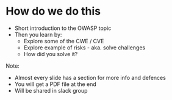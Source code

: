# How do we do this

- Short introduction to the OWASP topic
- Then you learn by:
  - Explore some of the CWE / CVE
  - Explore example of risks - aka. solve challenges
  - How did you solve it?

Note:

- Almost every slide has a section for more info and defences
- You will get a PDF file at the end
- Will be shared in slack group
